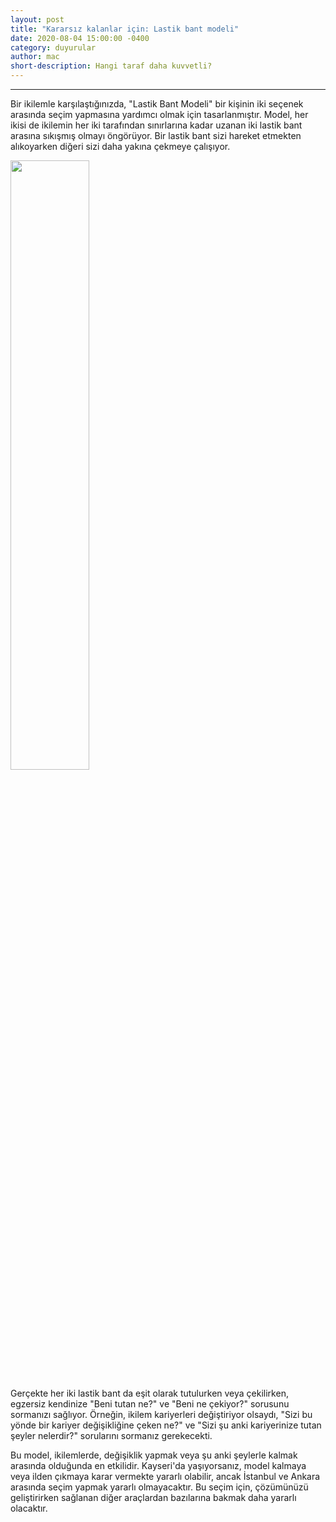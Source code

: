 ```yaml
---
layout: post
title: "Kararsız kalanlar için: Lastik bant modeli"
date: 2020-08-04 15:00:00 -0400
category: duyurular
author: mac
short-description: Hangi taraf daha kuvvetli?
---
```


-----

Bir ikilemle karşılaştığınızda, "Lastik Bant Modeli" bir kişinin iki seçenek arasında seçim yapmasına yardımcı olmak için tasarlanmıştır. Model, her ikisi de ikilemin her iki tarafından sınırlarına kadar uzanan iki lastik bant arasına sıkışmış olmayı öngörüyor. Bir lastik bant sizi hareket etmekten alıkoyarken diğeri sizi daha yakına çekmeye çalışıyor.

<img src="https://destek.feracore.com/assets/rubberband.png" width="50%" height="50%"/>

Gerçekte her iki lastik bant da eşit olarak tutulurken veya çekilirken, egzersiz kendinize "Beni tutan ne?" ve "Beni ne çekiyor?" sorusunu sormanızı sağlıyor. Örneğin, ikilem kariyerleri değiştiriyor olsaydı, "Sizi bu yönde bir kariyer değişikliğine çeken ne?" ve "Sizi şu anki kariyerinize tutan şeyler nelerdir?" sorularını sormanız gerekecekti.

Bu model, ikilemlerde, değişiklik yapmak veya şu anki şeylerle kalmak arasında olduğunda en etkilidir. Kayseri'da yaşıyorsanız, model kalmaya veya ilden çıkmaya karar vermekte yararlı olabilir, ancak İstanbul ve Ankara arasında seçim yapmak yararlı olmayacaktır. Bu seçim için, çözümünüzü geliştirirken sağlanan diğer araçlardan bazılarına bakmak daha yararlı olacaktır.
